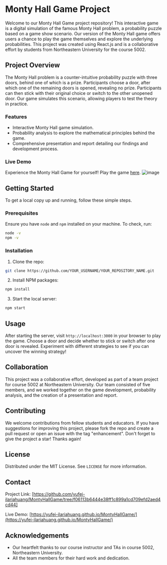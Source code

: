 
# Monty Hall Game Project

Welcome to our Monty Hall Game project repository! This interactive game is a digital simulation of the famous Monty Hall problem, a probability puzzle based on a game show scenario. Our version of the Monty Hall game offers users a chance to play the game themselves and explore the underlying probabilities. This project was created using React.js and is a collaborative effort by students from Northeastern University for the course 5002.

## Project Overview

The Monty Hall problem is a counter-intuitive probability puzzle with three doors, behind one of which is a prize. Participants choose a door, after which one of the remaining doors is opened, revealing no prize. Participants can then stick with their original choice or switch to the other unopened door. Our game simulates this scenario, allowing players to test the theory in practice.

### Features

- Interactive Monty Hall game simulation.
- Probability analysis to explore the mathematical principles behind the game.
- Comprehensive presentation and report detailing our findings and development process.

### Live Demo

Experience the Monty Hall Game for yourself! Play the game [here](https://yufei-ilariahuang.github.io/MontyHallGame/).
![image](https://github.com/yufei-ilariahuang/MontyHallGame/assets/129757476/d5aa94f1-144c-47de-9f63-b874806d35c7)


## Getting Started

To get a local copy up and running, follow these simple steps.

### Prerequisites

Ensure you have `node` and `npm` installed on your machine. To check, run:

```bash
node -v
npm -v
```

### Installation

1. Clone the repo:
```bash
git clone https://github.com/YOUR_USERNAME/YOUR_REPOSITORY_NAME.git
```
2. Install NPM packages:
```bash
npm install
```
3. Start the local server:
```bash
npm start
```

## Usage

After starting the server, visit `http://localhost:3000` in your browser to play the game. Choose a door and decide whether to stick or switch after one door is revealed. Experiment with different strategies to see if you can uncover the winning strategy!

## Collaboration

This project was a collaborative effort, developed as part of a team project for course 5002 at Northeastern University. Our team consisted of five members, and we worked together on the game development, probability analysis, and the creation of a presentation and report.

## Contributing

We welcome contributions from fellow students and educators. If you have suggestions for improving this project, please fork the repo and create a pull request or open an issue with the tag "enhancement". Don't forget to give the project a star! Thanks again!

## License

Distributed under the MIT License. See `LICENSE` for more information.

## Contact

Project Link: [https://github.com/yufei-ilariahuang/MontyHallGame/tree/f06113b6444e38ff1c899a1cd709efd2aed4cd44]

Live Demo: [https://yufei-ilariahuang.github.io/MontyHallGame/](https://yufei-ilariahuang.github.io/MontyHallGame/)

## Acknowledgements

- Our heartfelt thanks to our course instructor and TAs in course 5002, Northeastern University.
- All the team members for their hard work and dedication.
